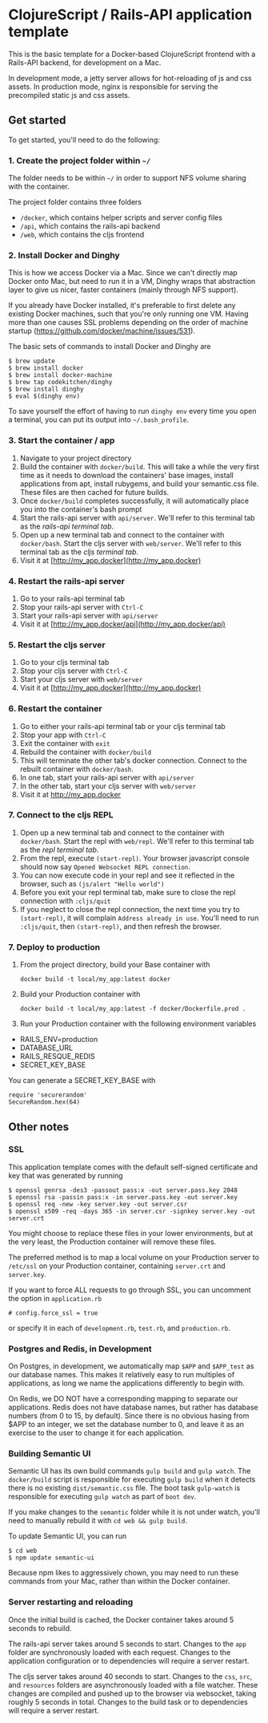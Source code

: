 # ClojureScript / Rails-API application template

This is the basic template for a Docker-based ClojureScript frontend with a Rails-API backend, for development on a Mac.

In development mode, a jetty server allows for hot-reloading of js and css assets.  In production mode, nginx is responsible for serving the precompiled static js and css assets.

## Get started

To get started, you'll need to do the following:

### 1. Create the project folder within `~/`

The folder needs to be within `~/` in order to support NFS volume sharing with the container.

The project folder contains three folders
- `/docker`, which contains helper scripts and server config files
- `/api`, which contains the rails-api backend
- `/web`, which contains the cljs frontend

### 2. Install Docker and Dinghy

This is how we access Docker via a Mac.  Since we can't directly map Docker onto Mac, but need to run it in a VM, Dinghy wraps that abstraction layer to give us nicer, faster containers (mainly through NFS support).

If you already have Docker installed, it's preferable to first delete any existing Docker machines, such that you're only running one VM.  Having more than one causes SSL problems depending on the order of machine startup (https://github.com/docker/machine/issues/531).

The basic sets of commands to install Docker and Dinghy are

    $ brew update
    $ brew install docker
    $ brew install docker-machine
    $ brew tap codekitchen/dinghy
    $ brew install dinghy
    $ eval $(dinghy env)

To save yourself the effort of having to run `dinghy env` every time you open a terminal, you can put its output into `~/.bash_profile`.

### 3. Start the container / app

1. Navigate to your project directory
2. Build the container with `docker/build`.  This will take a while the very first time as it needs to download the containers' base images, install applications from apt, install rubygems, and build your semantic.css file.  These files are then cached for future builds.
3. Once `docker/build` completes successfully, it will automatically place you into the container's bash prompt
4. Start the rails-api server with `api/server`.  We'll refer to this terminal tab as the *rails-api terminal tab*.
5. Open up a new terminal tab and connect to the container with `docker/bash`.  Start the cljs server with `web/server`.  We'll refer to this terminal tab as the *cljs terminal tab*.
6. Visit it at [http://my_app.docker](http://my_app.docker)

### 4. Restart the rails-api server

1. Go to your rails-api terminal tab
2. Stop your rails-api server with `Ctrl-C`
3. Start your rails-api server with `api/server`
4. Visit it at [http://my_app.docker/api](http://my_app.docker/api)

### 5. Restart the cljs server

1. Go to your cljs terminal tab
2. Stop your cljs server with `Ctrl-C`
3. Start your cljs server with `web/server`
4. Visit it at [http://my_app.docker](http://my_app.docker)

### 6. Restart the container

1. Go to either your rails-api terminal tab or your cljs terminal tab
2. Stop your app with `Ctrl-C`
3. Exit the container with `exit`
4. Rebuild the container with `docker/build`
5. This will terminate the other tab's docker connection.  Connect to the rebuilt container with `docker/bash`.
6. In one tab, start your rails-api server with `api/server`
7. In the other tab, start your cljs server with `web/server`
8. Visit it at http://my_app.docker

### 7. Connect to the cljs REPL

1. Open up a new terminal tab and connect to the container with `docker/bash`.  Start the repl with `web/repl`.  We'll refer to this terminal tab as the *repl terminal tab*.
2. From the repl, execute `(start-repl)`.  Your browser javascript console should now say `Opened Websocket REPL connection`.
3. You can now execute code in your repl and see it reflected in the browser, such as `(js/alert "Hello world")`
4. Before you exit your repl terminal tab, make sure to close the repl connection with `:cljs/quit`
5. If you neglect to close the repl connection, the next time you try to `(start-repl)`, it will complain `Address already in use`.  You'll need to run `:cljs/quit`, then `(start-repl)`, and then refresh the browser.

### 7. Deploy to production

1. From the project directory, build your Base container with

   `docker build -t local/my_app:latest docker`

2. Build your Production container with

   `docker build -t local/my_app:latest -f docker/Dockerfile.prod .`

3. Run your Production container with the following environment variables

  * RAILS_ENV=production
  * DATABASE_URL
  * RAILS_RESQUE_REDIS
  * SECRET_KEY_BASE

You can generate a SECRET_KEY_BASE with

    require 'securerandom'
    SecureRandom.hex(64)

## Other notes

### SSL

This application template comes with the default self-signed certificate and key that was generated by running

    $ openssl genrsa -des3 -passout pass:x -out server.pass.key 2048
    $ openssl rsa -passin pass:x -in server.pass.key -out server.key
    $ openssl req -new -key server.key -out server.csr
    $ openssl x509 -req -days 365 -in server.csr -signkey server.key -out server.crt

You might choose to replace these files in your lower environments, but at the very least, the Production container will remove these files.

The preferred method is to map a local volume on your Production server to `/etc/ssl` on your Production container, containing `server.crt` and `server.key`.

If you want to force ALL requests to go through SSL, you can uncomment the option in `application.rb`

    # config.force_ssl = true

or specify it in each of `development.rb`, `test.rb`, and `production.rb`.

### Postgres and Redis, in Development

On Postgres, in development, we automatically map `$APP` and `$APP_test` as our database names.  This makes it relatively easy to run multiples of applications, as long we name the applications differently to begin with.

On Redis, we DO NOT have a corresponding mapping to separate our applications.  Redis does not have database names, but rather has database numbers (from 0 to 15, by default).  Since there is no obvious hasing from $APP to an integer, we set the database number to 0, and leave it as an exercise to the user to change it for each application.

### Building Semantic UI

Semantic UI has its own build commands `gulp build` and `gulp watch`.  The `docker/build` script is responsible for executing `gulp build` when it detects there is no existing `dist/semantic.css` file.  The boot task `gulp-watch` is responsible for executing `gulp watch` as part of `boot dev`.

If you make changes to the `semantic` folder while it is not under watch, you'll need to manually rebuild it with `cd web && gulp build`.

To update Semantic UI, you can run

    $ cd web
    $ npm update semantic-ui

Because npm likes to aggressively chown, you may need to run these commands from your Mac, rather than within the Docker container.

### Server restarting and reloading

Once the initial build is cached, the Docker container takes around 5 seconds to rebuild.

The rails-api server takes around 5 seconds to start.  Changes to the `app` folder are synchronously loaded with each request.  Changes to the application configuration or to dependencies will require a server restart.

The cljs server takes around 40 seconds to start.  Changes to the `css`, `src`, and `resources` folders are asynchronously loaded with a file watcher.  These changes are compiled and pushed up to the browser via websocket, taking roughly 5 seconds in total.  Changes to the build task or to dependencies will require a server restart.
